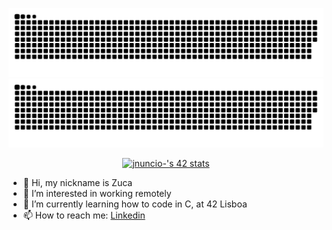 ![GitHub Snake Light](https://github.com/diogo-crcoelho/diogo-crcoelho/blob/output/github-contribution-grid-snake.svg#gh-light-mode-only)
![GitHub Snake dark](https://github.com/diogo-crcoelho/diogo-crcoelho/blob/output/github-contribution-grid-snake-dark.svg#gh-dark-mode-only) 

<div align="center">
<a href="https://profile.intra.42.fr/users/jnuncio-"><img src="https://badge42.vercel.app/api/v2/cla00p6vf01030fmmu3t8t7ju/stats?cursusId=21&coalitionId=290" alt="jnuncio-'s 42 stats" /></a>
</div>

- 👋 Hi, my nickname is Zuca
- 👀 I’m interested in working remotely
- 🌱 I’m currently learning how to code in C, at 42 Lisboa
- 📫 How to reach me: [Linkedin](https://www.linkedin.com/in/jos%C3%A9-calejo-pires-1a5929155/)

<!---
zecalejo/zecalejo is a ✨ special ✨ repository because its `README.md` (this file) appears on your GitHub profile.
You can click the Preview link to take a look at your changes.
--->
